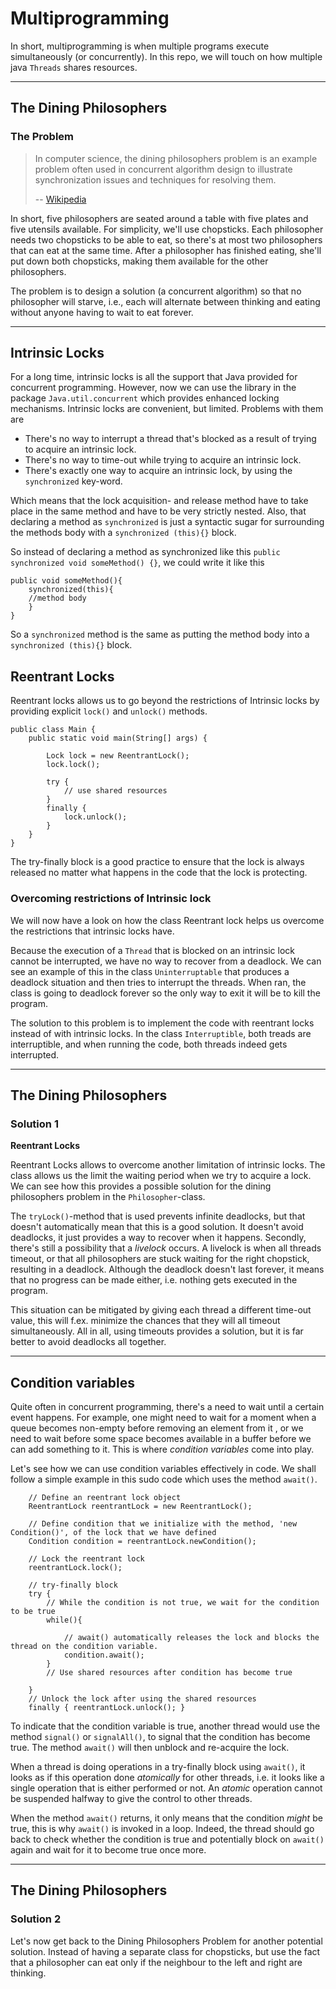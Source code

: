# Multiprogramming
In short, multiprogramming is when multiple programs execute simultaneously (or concurrently). In this repo, we will 
touch on how multiple java `Threads` shares resources. 

---

## The Dining Philosophers

### The Problem

> In computer science, the dining philosophers problem is an example problem often used in concurrent algorithm design
> to illustrate synchronization issues and techniques for resolving them.
>
>   -- [Wikipedia](https://en.wikipedia.org/wiki/Dining_philosophers_problem)

In short, five philosophers are seated around a table with five plates and five utensils available. For simplicity,
we'll use chopsticks. Each philosopher needs two chopsticks to be able to eat, so there's at most two philosophers that
can eat at the same time. After a philosopher has finished eating, she'll put down both chopsticks, making them
available for the other philosophers.

The problem is to design a solution (a concurrent algorithm) so that no philosopher will starve, i.e., each will
alternate between thinking and eating without anyone having to wait to eat forever.

---

## Intrinsic Locks
For a long time, intrinsic locks is all the support that Java provided for concurrent programming. However, now we can 
use the library in the package `Java.util.concurrent` which provides enhanced locking mechanisms. Intrinsic locks are 
convenient, but limited. Problems with them are 
- There's no way to interrupt a thread that's blocked as a result of trying to acquire an intrinsic lock. 
- There's no way to time-out while trying to acquire an intrinsic lock. 
- There's exactly one way to acquire an intrinsic lock, by using the `synchronized` key-word. 

Which means that the lock acquisition- and release method have to take place in the same method and have to be very 
strictly nested. Also, that declaring a method as `synchronized` is just a syntactic sugar for surrounding the methods 
body with a `synchronized (this){}` block. 

So instead of declaring a method as synchronized like this `public synchronized void someMethod() {}`, we could write 
it like this
```
public void someMethod(){
    synchronized(this){
    //method body
    }
}
```
So a `synchronized` method is the same as putting the method body into a `synchronized (this){}` block. 

## Reentrant Locks
Reentrant locks allows us to go beyond the restrictions of Intrinsic locks by providing explicit `lock()` and `unlock()` 
methods. 

```
public class Main {
    public static void main(String[] args) {

        Lock lock = new ReentrantLock();
        lock.lock();
    
        try {
            // use shared resources
        }
        finally {
            lock.unlock();
        }
    }
}
```

The try-finally block is a good practice to ensure that the lock is always released no matter what happens in the code 
that the lock is protecting.

### Overcoming restrictions of Intrinsic lock
We will now have a look on how the class Reentrant lock helps us overcome the restrictions that intrinsic locks have. 

Because the execution of a `Thread` that is blocked on an intrinsic lock cannot be interrupted, we have no way to 
recover from a deadlock. We can see an example of this in the class `Uninterruptable` that produces a deadlock situation 
and then tries to interrupt the threads. When ran, the class is going to deadlock forever so the only way to exit it 
will be to kill the program. 

The solution to this problem is to implement the code with reentrant locks instead of with intrinsic locks. 
In the class `Interruptible`, both treads are interruptible, and when running the code, both threads indeed gets 
interrupted.

---

## The Dining Philosophers 

### Solution 1
**Reentrant Locks**

Reentrant Locks allows to overcome another limitation of intrinsic locks. The class allows us the limit the waiting 
period when we try to acquire a lock. We can see how this provides a possible solution for the dining philosophers 
problem in the `Philosopher`-class.  

The `tryLock()`-method that is used prevents infinite deadlocks, but that doesn't automatically mean that this is a good 
solution. It doesn't avoid deadlocks, it just provides a way to recover when it happens. Secondly, there's still a 
possibility that a _livelock_ occurs. A livelock is when all threads timeout, or that all philosophers are stuck waiting
for the right chopstick, resulting in a deadlock. Although the deadlock doesn't last forever, it means that no progress 
can be made either, i.e. nothing gets executed in the program. 

This situation can be mitigated by giving each thread a different time-out value, this will f.ex. minimize the chances 
that they will all timeout simultaneously. All in all, using timeouts provides a solution, but it is far better to avoid
deadlocks all together.

---

## Condition variables
Quite often in concurrent programming, there's a need to wait until a certain event happens. For example, one might need
to wait for a moment when a queue becomes non-empty before removing an element from it , or we need to wait before some 
space becomes available in a buffer before we can add something to it. This is where _condition variables_ come into play.

Let's see how we can use condition variables effectively in code. We shall follow a simple example in this sudo code 
which uses the method `await()`.
```
    // Define an reentrant lock object
    ReentrantLock reentrantLock = new ReentrantLock();

    // Define condition that we initialize with the method, 'new Condition()', of the lock that we have defined
    Condition condition = reentrantLock.newCondition();

    // Lock the reentrant lock
    reentrantLock.lock();

    // try-finally block
    try {
        // While the condition is not true, we wait for the condition to be true
        while(){

            // await() automatically releases the lock and blocks the thread on the condition variable.
            condition.await();
        }
        // Use shared resources after condition has become true

    }
    // Unlock the lock after using the shared resources
    finally { reentrantLock.unlock(); }
```
To indicate that the condition variable is true, another thread would use the method `signal()` or `signalAll()`, to 
signal that the condition has become true. The method `await()` will then unblock and re-acquire the lock.

When a thread is doing operations in a try-finally block using `await()`, it looks as if this operation done _atomically_ 
for other threads, i.e. it looks like a single operation that is either performed or not. An _atomic_ operation cannot be 
suspended halfway to give the control to other threads. 

When the method `await()` returns, it only means that the condition _might_ be true, this is why `await()` is invoked in
a loop. Indeed, the thread should go back to check whether the condition is true and potentially block on `await()` 
again and wait for it to become true once more.

---

## The Dining Philosophers

### Solution 2
Let's now get back to the Dining Philosophers Problem for another potential solution. Instead of having a separate class
for chopsticks, but use the fact that a philosopher can eat only if the neighbour to the left and right are thinking.